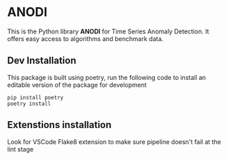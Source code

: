 # ANODI

This is the Python library **ANODI** for Time Series Anomaly Detection. It offers easy access to algorithms and benchmark data.

## Dev Installation

This package is built using poetry, run the following code to install an editable version of the package for development
```
pip install poetry
poetry install
```

## Extenstions installation

Look for VSCode Flake8 extension to make sure pipeline doesn't fail at the lint stage